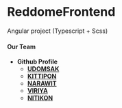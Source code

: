 # ReddomeFrontend

Angular project (Typescript + Scss)

#### Our Team
* **Github Profile**
  * **[UDOMSAK](https://github.com/baronzo)**
  * **[KITTIPON](https://github.com/jrapbit)**
  * **[NARAWIT](https://github.com/narawitPtm)**
  * **[VIRIYA](https://github.com/yafapfap)**
  * **[NITIKON](https://github.com/FlukeNtk)**
